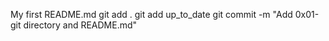 My first README.md
git add .
git add up_to_date
git commit -m "Add 0x01-git directory and README.md"

